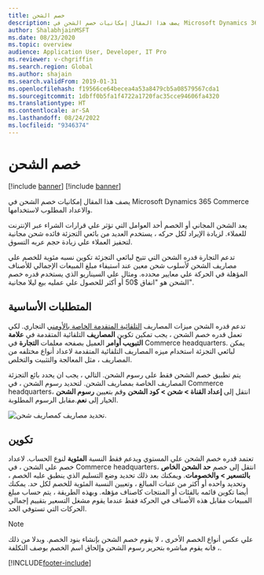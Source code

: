 ```yaml
---
title: خصم الشحن
description: يصف هذا المقال إمكانيات خصم الشحن في Microsoft Dynamics 365 Commerce والاعداد المطلوب لاستخدامها.
author: ShalabhjainMSFT
ms.date: 08/23/2020
ms.topic: overview
audience: Application User, Developer, IT Pro
ms.reviewer: v-chgriffin
ms.search.region: Global
ms.author: shajain
ms.search.validFrom: 2019-01-31
ms.openlocfilehash: f19566ce64becea4a53a8479cb5a08579567cda1
ms.sourcegitcommit: 1dbff0b5fa1f4722a1720fac35cce94606fa4320
ms.translationtype: HT
ms.contentlocale: ar-SA
ms.lasthandoff: 08/24/2022
ms.locfileid: "9346374"
---
```

# <a name="shipping-discount"></a>خصم الشحن

[!include [banner](includes/banner.md)]
[!include [banner](includes/preview-banner.md)]

يصف هذا المقال إمكانيات خصم الشحن في Microsoft Dynamics 365 Commerce والاعداد المطلوب لاستخدامها.

يعد الشحن المجاني أو الخصم أحد العوامل التي تؤثر علي قرارات الشراء عبر الإنترنت للعملاء. لزيادة الإيراد لكل حركه ، يستخدم العديد من بائعي التجزئة فائده شحن مجانية لتحفيز العملاء علي زيادة حجم عربه التسوق.

تدعم التجارة قدره الشحن التي تتيح لبائعي التجزئة تكوين نسبه مئوية للخصم علي مصاريف الشحن لأسلوب شحن معين عند استيفاء مبلغ المبيعات الإجمالي للأصناف المؤهلة في الحركة علي معايير محدده. ومثال علي السيناريو الذي يستخدم قدره خصم الشحن هو "انفاق $50 أو أكثر للحصول علي عمليه بيع ليلا مجانية".

## <a name="prerequisites"></a>المتطلبات الأساسية

تدعم قدره الشحن ميزات المصاريف [التلقائية المتقدمة الخاصة بالأومني](/dynamics365/unified-operations/retail/omni-auto-charges) التجاري. لكي تعمل قدره خصم الشحن ، يجب تمكين تكوين **المصاريف** التلقائية المتقدمة في **علامة التبويب أوامر** العميل بصفحه معلمات **التجارة** في Commerce headquarters. يمكن لبائعي التجزئة استخدام ميزه المصاريف التلقائية المتقدمة لاعداد أنواع مختلفه من المصاريف ، مثل المعالجة والتثبيت والتخلص.

يتم تطبيق خصم الشحن فقط على رسوم الشحن. التالي ، يجب ان يحدد بائع التجزئة المصاريف الخاصة بمصاريف الشحن. لتحديد رسوم الشحن ، في Commerce headquarters، انتقل إلى **إعداد القناة \> شحن \> كود الشحن** وقم بتعيين **رسوم الشحن** الخيار إلى **نعم**.مقابل الرسوم المطلوبة.

![تحديد مصاريف كمصاريف شحن.](./media/Specify_shipping_charge.png)

## <a name="configuration"></a>تكوين

تعتمد قدره خصم الشحن علي المستوي ويدعم فقط النسبة **المئوية** لنوع الحساب. لاعداد خصم علي الشحن ، في Commerce headquarters، انتقل إلى خصم **حد الشحن الخاص بالتسعير \> والخصومات**. ويمكنك بعد ذلك تحديد وضع التسليم الذي ينطبق عليه الخصم ، وتحديد واحده أو أكثر من عتبات المبالغ ، وتعيين النسبة المئوية للخصم لكل حد. يمكنك أيضا تكوين قائمه بالفئات أو المنتجات كاصناف مؤهله. وبهذه الطريقة ، يتم حساب مبلغ المبيعات مقابل هذه الأصناف في الحركة فقط عندما يقوم مشغل التسعير بتقييم إجمالي الحركات التي تستوفي الحد.

> [!NOTE]
> علي عكس أنواع الخصم الأخرى ، لا يقوم خصم الشحن بإنشاء بنود الخصم. وبدلا من ذلك ، فانه يقوم مباشره بتحرير رسوم الشحن وإلحاق اسم الخصم بوصف التكلفة.

[!INCLUDE[footer-include](../includes/footer-banner.md)]
